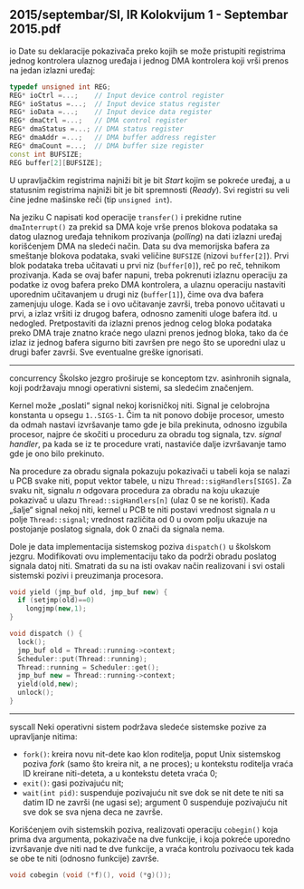 2015/septembar/SI, IR Kolokvijum 1 - Septembar 2015.pdf
--------------------------------------------------------------------------------
io
Date su deklaracije pokazivača preko kojih se može pristupiti registrima jednog kontrolera
ulaznog uređaja i jednog DMA kontrolera koji vrši prenos na jedan izlazni uređaj:
```cpp
typedef unsigned int REG;
REG* ioCtrl =...;    // Input device control register
REG* ioStatus =...;  // Input device status register
REG* ioData =...;    // Input device data register
REG* dmaCtrl =...;   // DMA control register
REG* dmaStatus =...; // DMA status register
REG* dmaAddr =...;   // DMA buffer address register
REG* dmaCount =...;  // DMA buffer size register
const int BUFSIZE;
REG buffer[2][BUFSIZE];
```
U upravljačkim registrima najniži bit je bit *Start* kojim se pokreće uređaj, a u statusnim
registrima najniži bit je bit spremnosti (*Ready*). Svi registri su veli
čine jedne mašinske reči (tip `unsigned int`).

Na jeziku C napisati kod operacije `transfer()` i prekidne rutine `dmaInterrupt()` za prekid
sa DMA koje vrše prenos blokova podataka sa datog ulaznog uređaja tehnikom prozivanja
(*polling*) na dati izlazni uređaj korišćenjem DMA na sledeći način.
Data su dva memorijska bafera za smeštanje blokova podataka, svaki veličine `BUFSIZE`
(nizovi `buffer[2]`). Prvi blok podataka treba učitavati u prvi niz (`buffer[0]`), reč po reč,
tehnikom prozivanja. Kada se ovaj bafer napuni, treba pokrenuti izlaznu operaciju za podatke
iz ovog bafera preko DMA kontrolera, a ulaznu operaciju nastaviti uporednim učitavanjem u
drugi niz (`buffer[1]`), čime ova dva bafera zamenjuju uloge. Kada se i ovo učitavanje završi,
treba ponovo učitavati u prvi, a izlaz vršiti iz drugog bafera, odnosno zameniti uloge bafera
itd. u nedogled. Pretpostaviti da izlazni prenos jednog celog bloka podataka preko DMA traje
znatno kraće nego ulazni prenos jednog bloka, tako da će izlaz iz jednog bafera sigurno biti
završen pre nego što se uporedni ulaz u drugi bafer završi. Sve eventualne greške ignorisati.

--------------------------------------------------------------------------------
concurrency
Školsko jezgro proširuje se konceptom tzv. asinhronih signala, koji podržavaju mnogi
operativni sistemi, sa sledećim značenjem.

Kernel može „poslati“ signal nekoj korisničkoj niti. Signal je celobrojna konstanta u opsegu
`1..SIGS-1`. Čim ta nit ponovo dobije procesor, umesto da odmah nastavi izvršavanje tamo
gde je bila prekinuta, odnosno izgubila procesor, najpre će skočiti u proceduru za obradu tog
signala, tzv. *signal handler*, pa kada se iz te procedure vrati, nastaviće dalje izvršavanje tamo
gde je ono bilo prekinuto.

Na procedure za obradu signala pokazuju pokazivači u tabeli koja se nalazi u PCB svake niti,
poput vektor tabele, u nizu `Thread::sigHandlers[SIGS]`. Za svaku nit, signalu *n* odgovara
procedura za obradu na koju ukazuje pokazivač u ulazu `Thread::sigHandlers[n]` (ulaz 0 se
ne koristi). Kada „šalje“  signal nekoj niti, kernel u PCB te niti postavi vrednost signala *n* u
polje `Thread::signal`;  vrednost različita od 0 u ovom polju ukazuje na postojanje poslatog
signala, dok 0 znači da signala nema.

Dole je data implementacija sistemskog poziva `dispatch()` u školskom jezgru. Modifikovati
ovu implementaciju tako da podrži obradu poslatog signala datoj niti. Smatrati da su na isti
ovakav način realizovani i svi ostali sistemski pozivi i preuzimanja procesora.
```cpp
void yield (jmp_buf old, jmp_buf new) {
  if (setjmp(old)==0)
    longjmp(new,1);
}

void dispatch () {
  lock();
  jmp_buf old = Thread::running->context;
  Scheduler::put(Thread::running);
  Thread::running = Scheduler::get();
  jmp_buf new = Thread::running->context;
  yield(old,new);
  unlock();
}
```

--------------------------------------------------------------------------------
syscall
Neki operativni sistem podržava sledeće sistemske pozive za upravljanje nitima:

- `fork()`: kreira novu nit-dete kao klon roditelja, poput Unix sistemskog poziva *fork*
(samo što kreira nit, a ne proces); u kontekstu roditelja vraća ID kreirane niti-deteta, a
u kontekstu deteta vraća 0;
- `exit()`: gasi pozivajuću nit;
- `wait(int pid)`: suspenduje pozivajuću nit sve dok se nit dete te niti sa datim ID ne
završi (ne ugasi se); argument 0 suspenduje pozivajuću nit sve dok se sva njena deca
ne završe.

Korišćenjem ovih sistemskih poziva, realizovati operaciju `cobegin()`   koja prima dva
argumenta, pokazivače na dve funkcije, i koja pokreće uporedno izvršavanje dve niti nad te
dve funkcije, a vraća kontrolu pozivaocu tek kada se obe te niti (odnosno funkcije) završe.
```cpp
void cobegin (void (*f)(), void (*g)());
```
